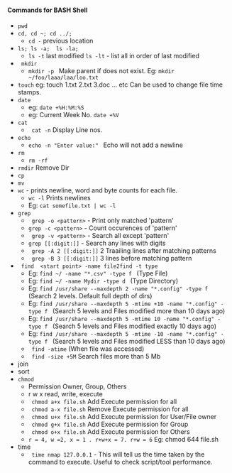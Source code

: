#### Commands for BASH Shell


* ```pwd```
* ```cd, cd ~; cd ../;``` 
    * ```cd -```   previous location
* ```ls; ls -a;  ls -la; ```
    * ```ls -t```  last modified  ```ls -lt``` - list all in order of last modified
* ``` mkdir```
    * ```mkdir -p ``` Make parent if does not exist. Eg: ```mkdir ~/foo/laaa/laa/loo.txt```
* ``` touch ``` eg: touch 1.txt 2.txt 3.doc  ... etc Can be used to change file time stamps.
* ```date``` 
    * eg: ```date +%H:%M:%S```
    * eg: Current Week No.   ```date +%V```
* ```cat```
    * ``` cat -n``` Display Line nos.
* ``` echo ```
    * ```echo -n "Enter value:" ```  Echo will not add a newline
* ```rm```
    * ```rm -rf``` 
* ```rmdir``` Remove Dir
* ```cp```
* ```mv```
* ```wc``` - prints newline, word and byte counts for each file.
    * ``` wc -l ``` Prints newlines
    * Eg: ``` cat somefile.txt | wc -l ```
* ```grep``` 
    * ``` grep -o <pattern>``` - Print only matched 'pattern'
    * ``` grep -c <pattern> ``` - Count occurences of 'pattern'
    * ``` grep -v <pattern>``` - Search all except 'pattern'
    * ``` grep [[:digit:]] ``` - Search any lines with digits
    * ``` grep -A 2 [[:digit:]]``` 2 Traailing lines after matching patterns
    * ``` grep -B 3 [[:digit:]]``` 3 lines before matching pattern
* ``` find  <start point> -name file2find -t type```
    * Eg:  ```find ~/ -name "*.csv" -type f ``` (Type File)
    * Eg:  ```find ~/ -name Mydir -type d ``` (Type Directory)
    * Eg:  ```find /usr/share --maxdepth 2 -name "*.config" -type f ``` (Search 2 levels. Default full depth of dirs)
    * Eg:  ```find /usr/share --maxdepth 5 -mtime +10 -name "*.config" -type f ``` (Search 5 levels and Files modified more than 10 days ago)
    * Eg:  ```find /usr/share --maxdepth 5 -mtime 10 -name "*.config" -type f ``` (Search 5 levels and Files modified exactly 10 days ago)
    * Eg:  ```find /usr/share --maxdepth 5 -mtime -10 -name "*.config" -type f ``` (Search 5 levels and Files modified LESS than 10 days ago)
    * ``` find -atime``` (When file was accessed)
    * ``` find -size +5M``` Search files more than 5 Mb
* join 
* sort
* ``` chmod ```
    * Permission  Owner, Group, Others   
    * r w x   read, write, execute
    * ``` chmod a+x file.sh```  Add Execute permission for all 
    * ``` chmod a-x file.sh```  Remove Execute permission for all 
    * ``` chmod u+x file.sh```  Add Execute permission for User/File owner
    * ``` chmod g+x file.sh```  Add Execute permission for Group
    * ``` chmod o+x file.sh```  Add Execute permission for Others 
    * ``` r = 4, w =2, x = 1 . r+w+x = 7. r+w = 6 ``` Eg: chmod 644 file.sh
* time 
    * ``` time nmap 127.0.0.1``` - This will tell us the time taken by the command to execute. Useful to check script/tool performance.